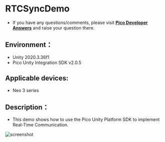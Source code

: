 # RTCSyncDemo

- If you have any questions/comments, please visit [**Pico Developer Answers**](https://devanswers.pico-interactive.com/) and raise your question there. 

## Environment：

- Unity 2020.3.36f1
- Pico Unity Integration SDK v2.0.5

## Applicable devices:

- Neo 3 series

## Description：

-  This demo shows how to use the Pico Unity Platform SDK to implement Real-Time Communication. 

![screenshot](C:\Users\bytedance\Desktop\screenshot.jpg)
